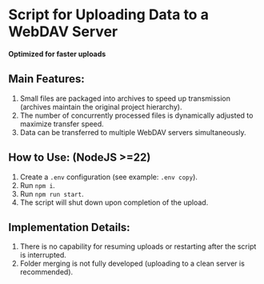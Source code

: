 # Script for Uploading Data to a WebDAV Server

**Optimized for faster uploads**

## Main Features:
1. Small files are packaged into archives to speed up transmission (archives maintain the original project hierarchy).
2. The number of concurrently processed files is dynamically adjusted to maximize transfer speed.
3. Data can be transferred to multiple WebDAV servers simultaneously.

## How to Use: (NodeJS >=22)
1. Create a `.env` configuration (see example: `.env copy`).
2. Run `npm i`.
3. Run `npm run start`.
4. The script will shut down upon completion of the upload.

## Implementation Details:
1. There is no capability for resuming uploads or restarting after the script is interrupted.
2. Folder merging is not fully developed (uploading to a clean server is recommended).

